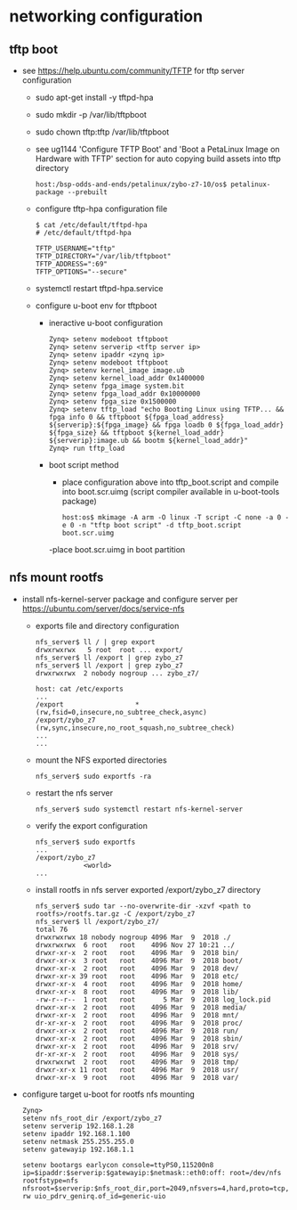 # networking configuration

## tftp boot

- see https://help.ubuntu.com/community/TFTP for tftp server configuration

    - sudo apt-get install -y tftpd-hpa
    - sudo mkdir -p /var/lib/tftpboot
    - sudo chown tftp:tftp /var/lib/tftpboot
    - see ug1144 'Configure TFTP Boot' and 'Boot a PetaLinux Image on Hardware with TFTP' section for auto copying build assets into tftp directory
        ```console
        host:/bsp-odds-and-ends/petalinux/zybo-z7-10/os$ petalinux-package --prebuilt
        ```

    - configure tftp-hpa configuration file

        ```console
        $ cat /etc/default/tftpd-hpa
        # /etc/default/tftpd-hpa

        TFTP_USERNAME="tftp"
        TFTP_DIRECTORY="/var/lib/tftpboot"
        TFTP_ADDRESS=":69"
        TFTP_OPTIONS="--secure"
        ```

    - systemctl restart tftpd-hpa.service

    - configure u-boot env for tftpboot

        - ineractive u-boot configuration
            ```console
            Zynq> setenv modeboot tftpboot
            Zynq> setenv serverip <tftp server ip>
            Zynq> setenv ipaddr <zynq ip>
            Zynq> setenv modeboot tftpboot
            Zynq> setenv kernel_image image.ub
            Zynq> setenv kernel_load_addr 0x1400000
            Zynq> setenv fpga_image system.bit
            Zynq> setenv fpga_load_addr 0x10000000
            Zynq> setenv fpga_size 0x1500000
            Zynq> setenv tftp_load "echo Booting Linux using TFTP... && fpga info 0 && tftpboot ${fpga_load_address} ${serverip}:${fpga_image} && fpga loadb 0 ${fpga_load_addr} ${fpga_size} && tftpboot ${kernel_load_addr} ${serverip}:image.ub && bootm ${kernel_load_addr}"
            Zynq> run tftp_load

        - boot script method

            - place configuration above into tftp_boot.script and compile into boot.scr.uimg (script compiler available in u-boot-tools package)

                ```console
                host:os$ mkimage -A arm -O linux -T script -C none -a 0 -e 0 -n "tftp boot script" -d tftp_boot.script boot.scr.uimg
                ```

            -place boot.scr.uimg in boot partition

## nfs mount rootfs

- install nfs-kernel-server package and configure server per https://ubuntu.com/server/docs/service-nfs

    - exports file and directory configuration

        ```console
        nfs_server$ ll / | grep export
        drwxrwxrwx   5 root  root ... export/
        nfs_server$ ll /export | grep zybo_z7
        nfs_server$ ll /export | grep zybo_z7
        drwxrwxrwx  2 nobody nogroup ... zybo_z7/
        ```

        ```console
        host: cat /etc/exports
        ...
        /export                  *(rw,fsid=0,insecure,no_subtree_check,async)
        /export/zybo_z7           *(rw,sync,insecure,no_root_squash,no_subtree_check)
        ...
        ...

    - mount the NFS exported directories

        ```console
        nfs_server$ sudo exportfs -ra
        ```

    - restart the nfs server

        ```console
        nfs_server$ sudo systemctl restart nfs-kernel-server
        ```

    - verify the export configuration

        ```console
        nfs_server$ sudo exportfs
        ...
        /export/zybo_z7
                    <world>
        ...
        ```

    - install rootfs in nfs server exported /export/zybo_z7 directory

        ```console
        nfs_server$ sudo tar --no-overwrite-dir -xzvf <path to rootfs>/rootfs.tar.gz -C /export/zybo_z7
        nfs_server$ ll /export/zybo_z7/
        total 76
        drwxrwxrwx 18 nobody nogroup 4096 Mar  9  2018 ./
        drwxrwxrwx  6 root   root    4096 Nov 27 10:21 ../
        drwxr-xr-x  2 root   root    4096 Mar  9  2018 bin/
        drwxr-xr-x  3 root   root    4096 Mar  9  2018 boot/
        drwxr-xr-x  2 root   root    4096 Mar  9  2018 dev/
        drwxr-xr-x 39 root   root    4096 Mar  9  2018 etc/
        drwxr-xr-x  4 root   root    4096 Mar  9  2018 home/
        drwxr-xr-x  8 root   root    4096 Mar  9  2018 lib/
        -rw-r--r--  1 root   root       5 Mar  9  2018 log_lock.pid
        drwxr-xr-x  2 root   root    4096 Mar  9  2018 media/
        drwxr-xr-x  2 root   root    4096 Mar  9  2018 mnt/
        dr-xr-xr-x  2 root   root    4096 Mar  9  2018 proc/
        drwxr-xr-x  2 root   root    4096 Mar  9  2018 run/
        drwxr-xr-x  2 root   root    4096 Mar  9  2018 sbin/
        drwxr-xr-x  2 root   root    4096 Mar  9  2018 srv/
        dr-xr-xr-x  2 root   root    4096 Mar  9  2018 sys/
        drwxrwxrwt  2 root   root    4096 Mar  9  2018 tmp/
        drwxr-xr-x 11 root   root    4096 Mar  9  2018 usr/
        drwxr-xr-x  9 root   root    4096 Mar  9  2018 var/
        ```

- configure target u-boot for rootfs nfs mounting

    ```console
    Zynq>
    setenv nfs_root_dir /export/zybo_z7
    setenv serverip 192.168.1.28
    setenv ipaddr 192.168.1.100
    setenv netmask 255.255.255.0
    setenv gatewayip 192.168.1.1

    setenv bootargs earlycon console=ttyPS0,115200n8 ip=$ipaddr:$serverip:$gatewayip:$netmask::eth0:off: root=/dev/nfs rootfstype=nfs nfsroot=$serverip:$nfs_root_dir,port=2049,nfsvers=4,hard,proto=tcp,nolock,rsize=1048576,wsize=1048576 rw uio_pdrv_genirq.of_id=generic-uio
    ```


